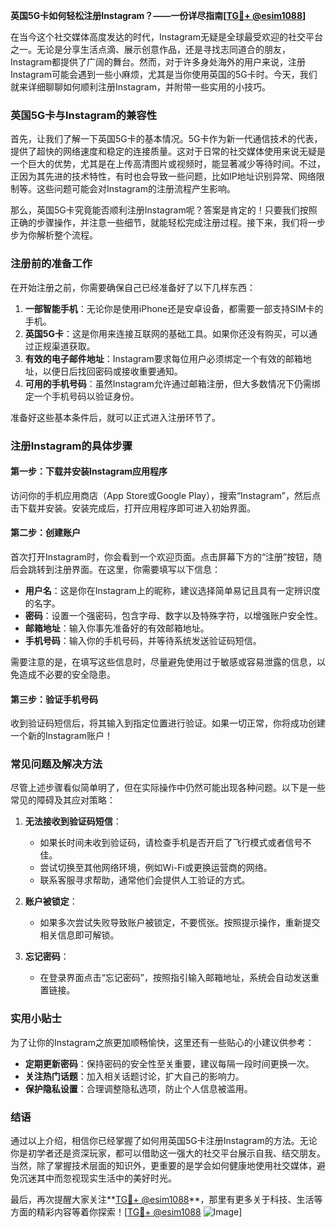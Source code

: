 **英国5G卡如何轻松注册Instagram？——一份详尽指南[[TG💪+ @esim1088](https://t.me/s/esim1088)]**

在当今这个社交媒体高度发达的时代，Instagram无疑是全球最受欢迎的社交平台之一。无论是分享生活点滴、展示创意作品，还是寻找志同道合的朋友，Instagram都提供了广阔的舞台。然而，对于许多身处海外的用户来说，注册Instagram可能会遇到一些小麻烦，尤其是当你使用英国的5G卡时。今天，我们就来详细聊聊如何顺利注册Instagram，并附带一些实用的小技巧。

### 英国5G卡与Instagram的兼容性

首先，让我们了解一下英国5G卡的基本情况。5G卡作为新一代通信技术的代表，提供了超快的网络速度和稳定的连接质量。这对于日常的社交媒体使用来说无疑是一个巨大的优势，尤其是在上传高清图片或视频时，能显著减少等待时间。不过，正因为其先进的技术特性，有时也会导致一些问题，比如IP地址识别异常、网络限制等。这些问题可能会对Instagram的注册流程产生影响。

那么，英国5G卡究竟能否顺利注册Instagram呢？答案是肯定的！只要我们按照正确的步骤操作，并注意一些细节，就能轻松完成注册过程。接下来，我们将一步步为你解析整个流程。

### 注册前的准备工作

在开始注册之前，你需要确保自己已经准备好了以下几样东西：

1. **一部智能手机**：无论你是使用iPhone还是安卓设备，都需要一部支持SIM卡的手机。
2. **英国5G卡**：这是你用来连接互联网的基础工具。如果你还没有购买，可以通过正规渠道获取。
3. **有效的电子邮件地址**：Instagram要求每位用户必须绑定一个有效的邮箱地址，以便日后找回密码或接收重要通知。
4. **可用的手机号码**：虽然Instagram允许通过邮箱注册，但大多数情况下仍需绑定一个手机号码以验证身份。

准备好这些基本条件后，就可以正式进入注册环节了。

### 注册Instagram的具体步骤

#### 第一步：下载并安装Instagram应用程序

访问你的手机应用商店（App Store或Google Play），搜索“Instagram”，然后点击下载并安装。安装完成后，打开应用程序即可进入初始界面。

#### 第二步：创建账户

首次打开Instagram时，你会看到一个欢迎页面。点击屏幕下方的“注册”按钮，随后会跳转到注册界面。在这里，你需要填写以下信息：

- **用户名**：这是你在Instagram上的昵称，建议选择简单易记且具有一定辨识度的名字。
- **密码**：设置一个强密码，包含字母、数字以及特殊字符，以增强账户安全性。
- **邮箱地址**：输入你事先准备好的有效邮箱地址。
- **手机号码**：输入你的手机号码，并等待系统发送验证码短信。

需要注意的是，在填写这些信息时，尽量避免使用过于敏感或容易泄露的信息，以免造成不必要的安全隐患。

#### 第三步：验证手机号码

收到验证码短信后，将其输入到指定位置进行验证。如果一切正常，你将成功创建一个新的Instagram账户！

### 常见问题及解决方法

尽管上述步骤看似简单明了，但在实际操作中仍然可能出现各种问题。以下是一些常见的障碍及其应对策略：

1. **无法接收到验证码短信**：
   - 如果长时间未收到验证码，请检查手机是否开启了飞行模式或者信号不佳。
   - 尝试切换至其他网络环境，例如Wi-Fi或更换运营商的网络。
   - 联系客服寻求帮助，通常他们会提供人工验证的方式。

2. **账户被锁定**：
   - 如果多次尝试失败导致账户被锁定，不要慌张。按照提示操作，重新提交相关信息即可解锁。

3. **忘记密码**：
   - 在登录界面点击“忘记密码”，按照指引输入邮箱地址，系统会自动发送重置链接。

### 实用小贴士

为了让你的Instagram之旅更加顺畅愉快，这里还有一些贴心的小建议供参考：

- **定期更新密码**：保持密码的安全性至关重要，建议每隔一段时间更换一次。
- **关注热门话题**：加入相关话题讨论，扩大自己的影响力。
- **保护隐私设置**：合理调整隐私选项，防止个人信息被滥用。

### 结语

通过以上介绍，相信你已经掌握了如何用英国5G卡注册Instagram的方法。无论你是初学者还是资深玩家，都可以借助这一强大的社交平台展示自我、结交朋友。当然，除了掌握技术层面的知识外，更重要的是学会如何健康地使用社交媒体，避免沉迷其中而忽视现实生活中的美好时光。

最后，再次提醒大家关注**[TG💪+ @esim1088](https://t.me/s/esim1088)**，那里有更多关于科技、生活等方面的精彩内容等着你探索！[[TG💪+ @esim1088](https://t.me/s/esim1088) ![Image](https://i.postimg.cc/4NQfJmqS/Snipaste-2025-05-13-00-14-12.png)]